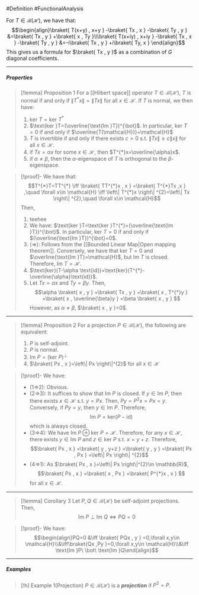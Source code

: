#Definition #FunctionalAnalysis 

For $T\in \mathcal{B}(\mathcal{H})$, we have that: $$\begin{align}\braket{ T(x+y) , x+y } -\braket{ Tx , x } -\braket{ Ty , y } &=\braket{ Tx , y } +\braket{ x , Ty }\\\braket{ T(x+iy) , x+iy } -\braket{ Tx , x } -\braket{ Ty , y } &=-i\braket{ Tx , y } +i\braket{ Ty, x } \end{align}$$This gives us a formula for $\braket{ Tx , y }$ as a combination of $G$ diagonal coefficients. 

---
##### Properties
> [!lemma] Proposition 1
> For a [[Hilbert space]] operator $T\in \mathcal{B}(\mathcal{H})$, $T$ is normal if and only if $\left\| T^{*}x \right\|=\left\| Tx \right\|$ for all $x\in \mathcal{H}$. If $T$ is normal, we then have:
> 1. $\text{ker }T=\text{ker }T^{*}$
> 2. $\text{ker }T=(\overline{\text{Im }T})^{\bot}$. In particular, $\text{ker }T=0$ if and only if $\overline{T(\mathcal{H})}=\mathcal{H}$
> 3. $T$ is invertible if and only if there exists $c>0$ s.t. $\left\| Tx \right\|\geq c\|x\|$ for all $x\in \mathcal{H}$.
> 4. if $Tx=\alpha x$ for some $x\in \mathcal{H}$, then $T^{*}x=\overline{\alpha}x$.
> 5. if $\alpha\neq\beta$, then the $\alpha$-eigenspace of $T$ is orthogonal to the $\beta$-eigenspace.

> [!proof]-
> We have that: $$T^{*}T=TT^{*} \iff \braket{ TT^{*}x , x } =\braket{ T^{*}Tx ,x  } ,\quad \forall x\in \mathcal{H} \iff \left\| T^{*}x \right\| ^{2}=\left\| Tx \right\| ^{2},\quad \forall x\in \mathcal{H}$$
> Then, 
> 1. teehee
> 2. We have: $\text{ker }T=\text{ker }T^{*}=(\overline{\text{Im }T})^{\bot}$. In particular, $\text{ker }T=0$ if and only if $(\overline{\text{Im }T})^{\bot}=0$.
> 3. (=>): Follows from the [[Bounded Linear Map|Open mapping theorem]]. Conversely, we have that $\text{ker }T=0$ and $\overline{\text{Im }T}=\mathcal{H}$, but $\text{Im }T$ is closed. Therefore, $\text{Im }T=\mathcal{H}$.
> 4. $\text{ker}(T-\alpha \text{id})=\text{ker}(T^{*}-\overline{\alpha}\text{id})$.
> 5. Let $Tx=\alpha x$ and $Ty=\beta y$. Then, $$\alpha \braket{ x , y } =\braket{ Tx , y } =\braket{ x , T^{*}y } =\braket{ x , \overline{\beta}y } =\beta \braket{ x , y } $$However, as $\alpha\neq\beta$, $\braket{ x , y }=0$.
---
> [!lemma] Proposition 2
> For a projection $P\in \mathcal{B}(\mathcal{H})$, the following are equivalent:
> 1. $P$ is self-adjoint.
> 2. $P$ is normal.
> 3. $\text{Im }P=(\text{ker }P)^{\bot}$
> 4. $\braket{ Px , x }=\left\| Px \right\|^{2}$ for all $x\in \mathcal{H}$

> [!proof]-
> We have: 
> - (1=>2): Obvious.
> - (2=>3): It suffices to show that $\text{Im }P$ is closed. If $y\in \text{Im }P$, then there exists $x\in \mathcal{H}$ s.t. $y=Px$. Then, $Py=P^{2}x=Px=y$. Conversely, if $Py=y$, then $y\in \text{Im }P$. Therefore, $$\text{Im }P=\text{ker}(P-\text{id})$$which is always closed.
> - (3=>4): We have $\text{Im }P\oplus \text{ker }P=\mathcal{H}$. Therefore, for any $x\in \mathcal{H}$, there exists $y\in \text{Im }P$ and $z\in \text{ker } P$ s.t. $x=y+z$. Therefore, $$\braket{ Px , x } =\braket{ y , y+z } =\braket{ y , y } =\braket{ Px , Px } =\left\| Px \right\| ^{2}$$
> - (4=>1): As $\braket{ Px , x }=\left\| Px \right\|^{2}\in \mathbb{R}$, $$\braket{ Px , x } =\braket{ x , Px } =\braket{ P^{*}x , x } $$for all $x\in \mathcal{H}$.
---
> [!lemma] Corollary 3
> Let $P,Q\in \mathcal{B}(\mathcal{H})$ be self-adjoint projections. Then, $$\text{Im }P\ \bot\ \text{Im }Q\iff PQ=0$$

> [!proof]-
> We have: $$\begin{align}PQ=0 &\iff \braket{ PQx , y } =0,\forall x,y\in \mathcal{H}\\&\iff\braket{Qx  ,Py  }=0,\forall x,y\in \mathcal{H}\\&\iff \text{Im }P\ \bot\ \text{Im }Q\end{align}$$
---
##### Examples
> [!h] Example 1(Projection)
> $P\in \mathcal{B}(\mathcal{H})$ is a ***projection*** if $P^{2}=P$.